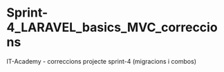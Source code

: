 # Sprint-4_LARAVEL_basics_MVC_correccions
IT-Academy - correccions projecte sprint-4 (migracions i combos)
